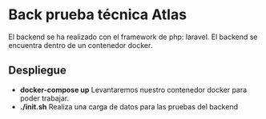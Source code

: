 <h1>Back prueba técnica Atlas</h1>

El backend se ha realizado con el framework de php: laravel. El backend se encuentra dentro de un contenedor docker.


<h2>Despliegue</h2>

<ul>
<li>
<strong>docker-compose up</strong> Levantaremos nuestro contenedor docker para poder trabajar.
</li>
<li>
<strong>./init.sh</strong> Realiza una carga de datos para las pruebas del backend
</li>
</ul>

